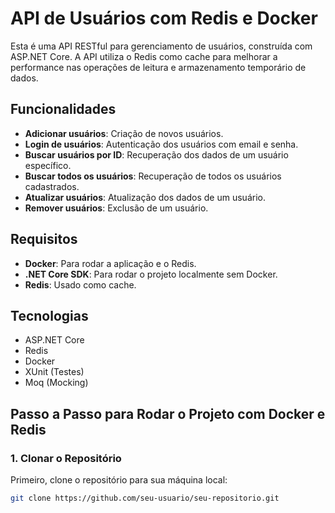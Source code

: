 # API de Usuários com Redis e Docker

Esta é uma API RESTful para gerenciamento de usuários, construída com ASP.NET Core. A API utiliza o Redis como cache para melhorar a performance nas operações de leitura e armazenamento temporário de dados.

## Funcionalidades

- **Adicionar usuários**: Criação de novos usuários.
- **Login de usuários**: Autenticação dos usuários com email e senha.
- **Buscar usuários por ID**: Recuperação dos dados de um usuário específico.
- **Buscar todos os usuários**: Recuperação de todos os usuários cadastrados.
- **Atualizar usuários**: Atualização dos dados de um usuário.
- **Remover usuários**: Exclusão de um usuário.

## Requisitos

- **Docker**: Para rodar a aplicação e o Redis.
- **.NET Core SDK**: Para rodar o projeto localmente sem Docker.
- **Redis**: Usado como cache.

## Tecnologias

- ASP.NET Core
- Redis
- Docker
- XUnit (Testes)
- Moq (Mocking)

## Passo a Passo para Rodar o Projeto com Docker e Redis

### 1. Clonar o Repositório

Primeiro, clone o repositório para sua máquina local:

```bash
git clone https://github.com/seu-usuario/seu-repositorio.git
